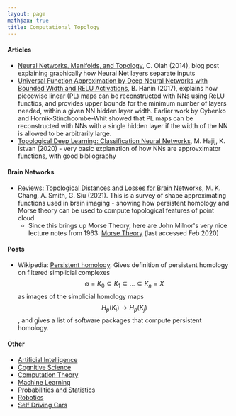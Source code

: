 ```yaml
---
layout: page
mathjax: true
title: Computational Topology
---
```

#### Articles
* [Neural Networks, Manifolds, and Topology](https://colah.github.io/posts/2014-03-NN-Manifolds-Topology/), C. Olah (2014), blog post explaining graphically how Neural Net layers separate inputs
* [Universal Function Approximation by Deep Neural Networks with Bounded Width and RELU Activations](https://arxiv.org/pdf/1708.02691.pdf), B. Hanin (2017), explains how piecewise linear (PL) maps can be reconstructed with NNs using ReLU functios, and provides upper bounds for the minimum number of layers needed, within a given NN hidden layer width. Earlier work by Cybenko and Hornik-Stinchcombe-Whit showed that PL maps can be reconstructed with NNs with a single hidden layer if the width of the NN is allowed to be arbitrarily large.
* [Topological Deep Learning: Classification Neural Networks](https://arxiv.org/pdf/2102.08354.pdf), M. Hajij, K. Istvan (2020) - very basic explanation of how NNs are approvximator functions, with good bibliography

#### Brain Networks
* [Reviews: Topological Distances and Losses for Brain Networks](https://arxiv.org/pdf/2102.08623.pdf), M. K. Chang, A. Smith, G. Siu (2021). This is a survey of shape approximating functions used in brain imaging - showing how persistent homology and Morse theory can be used to compute topological features of point cloud
  * Since this brings up Morse Theory, here are John Milnor's very nice lecture notes from 1963: [Morse Theory](https://www.maths.ed.ac.uk/~v1ranick/papers/milnmors.pdf) (last accessed Feb 2020)

#### Posts
* Wikipedia: [Persistent homology](https://en.wikipedia.org/wiki/Persistent_homology). Gives definition of persistent homology on filtered simplicial complexes $$\emptyset = K_0 \subseteq K_1 \subseteq ... \subseteq K_n = X$$ as images of the simplicial homology maps $$H_p(K_i) \rightarrow H_p(K_j)$$, and gives a list of software packages that compute persistent homology.

#### Other
* [Artificial Intelligence](artificial_intelligence.md)
* [Cognitive Science](cognitive_science.md)
* [Computation Theory](computation_theory.md)
* [Machine Learning](machine_learning.md)
* [Probabilities and Statistics](probabilities_and_statistics.md)
* [Robotics](robotics.md)
* [Self Driving Cars](self_driving_cars.md)
